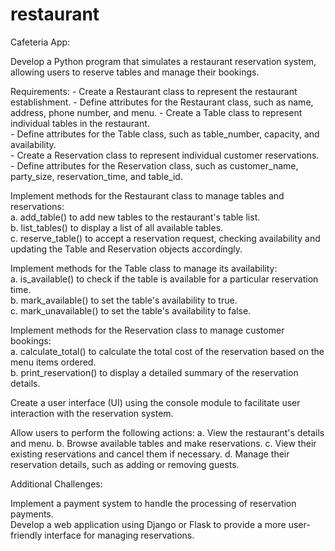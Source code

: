 # restaurant

Cafeteria App:

Develop a Python program that simulates a restaurant reservation system,
allowing users to reserve tables and manage their bookings.

  Requirements:
    - Create a Restaurant class to represent the restaurant establishment.
    - Define attributes for the Restaurant class, such as name, address,
      phone number, and menu.
    - Create a Table class to represent individual tables in the restaurant.    
    - Define attributes for the Table class, such as table_number, capacity,
      and availability.    
    - Create a Reservation class to represent individual customer
      reservations.    
    - Define attributes for the Reservation class, such as customer_name,
      party_size, reservation_time, and table_id.    
    
  Implement methods for the Restaurant class to manage tables and reservations:    
    a. add_table() to add new tables to the restaurant's table list.    
    b. list_tables() to display a list of all available tables.    
    c. reserve_table() to accept a reservation request, checking availability
    and updating the Table and Reservation objects accordingly.    
    
  Implement methods for the Table class to manage its availability:    
    a. is_available() to check if the table is available for a particular
    reservation time.    
    b. mark_available() to set the table's availability to true.    
    c. mark_unavailable() to set the table's availability to false.    
    
  Implement methods for the Reservation class to manage customer bookings:    
    a. calculate_total() to calculate the total cost of the reservation based
    on the menu items ordered.    
    b. print_reservation() to display a detailed summary of the reservation
    details.    
   
  Create a user interface (UI) using the console module to facilitate user
  interaction with the reservation system.    
    
  Allow users to perform the following actions:
    a. View the restaurant's details and menu.
    b. Browse available tables and make reservations.
    c. View their existing reservations and cancel them if necessary.
    d. Manage their reservation details, such as adding or removing guests.
    
  Additional Challenges:    
    
   Implement a payment system to handle the processing of reservation payments.    
   Develop a web application using Django or Flask to provide a more
   user-friendly interface for managing reservations.

